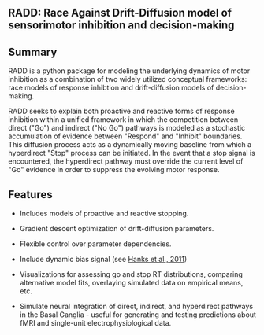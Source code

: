 ## RADD: Race Against Drift-Diffusion model of sensorimotor inhibition and decision-making

## Summary

RADD is a python package for modeling the underlying dynamics of motor inhibition
as a combination of two widely utilized conceptual frameworks: race models of response inhibtion
and drift-diffusion models of decision-making.

RADD seeks to explain both proactive and reactive forms of response inhibition within a unified
framework in which the competition between direct ("Go") and indirect ("No Go") pathways is modeled
as a stochastic accumulation of evidence between "Respond" and "Inhibit" boundaries. This diffusion 
process acts as a dynamically moving baseline from which a hyperdirect "Stop" process can be initiated. 
In the event that a stop signal is encountered, the hyperdirect pathway must override the current 
level of "Go" evidence in order to suppress the evolving motor response.



## Features

* Includes models of proactive and reactive stopping.

* Gradient descent optimization of drift-diffusion parameters.

* Flexible control over parameter dependencies.

* Include dynamic bias signal (see [Hanks et al., 2011](http://www.jneurosci.org/content/31/17/6339.full.pdf))

* Visualizations for assessing go and stop RT distributions,
  comparing alternative model fits, overlaying simulated data on empirical means, etc.

* Simulate neural integration of direct, indirect, and hyperdirect pathways in the 
  Basal Ganglia - useful for generating and testing predictions about fMRI and 
  single-unit electrophysiological data.